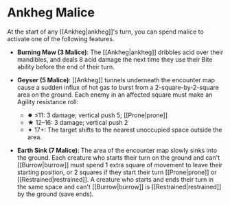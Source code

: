 # Ankheg Malice

At the start of any [[Ankheg|ankheg]]'s turn, you can spend malice to activate one of the following features.

- **Burning Maw (3 Malice)**: The [[Ankheg|ankheg]] dribbles acid over their mandibles, and deals 8 acid damage the next time they use their Bite ability before the end of their turn.

- **Geyser (5 Malice)**: [[Ankheg]] tunnels underneath the encounter map cause a sudden influx of hot gas to burst from a 2-square-by-2-square area on the ground. Each enemy in an affected square must make an Agility resistance roll:

  - ✸ ≤11: 3 damage; vertical push 5; [[Prone|prone]]
  - ★ 12–16: 3 damage; vertical push 2
  - ✦ 17+: The target shifts to the nearest unoccupied space outside the area.

- **Earth Sink (7 Malice)**: The area of the encounter map slowly sinks into the ground. Each creature who starts their turn on the ground and can't [[Burrow|burrow]] must spend 1 extra square of movement to leave their starting position, or 2 squares if they start their turn [[Prone|prone]] or [[Restrained|restrained]]. A creature who starts and ends their turn in the same space and can't [[Burrow|burrow]] is [[Restrained|restrained]] by the ground (save ends).
